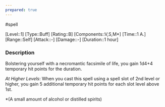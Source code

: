 ```yaml
---
prepared: true
---
```

#spell

[Level::1]
[Type::Buff]
[Rating::B]
[Components::V,S,M*]
[Time::1 A.]
[Range::Self]
[Attack::\-]
[Damage::\-]
[Duration::1 hour]
### Description

Bolstering yourself with a necromantic facsimile of life, you gain 1d4+4 temporary hit points for the duration.

*At Higher Levels*: When you cast this spell using a spell slot of 2nd level or higher, you gain 5 additional temporary hit points for each slot level above 1st. 

\*(A small amount of alcohol or distilled spirits)